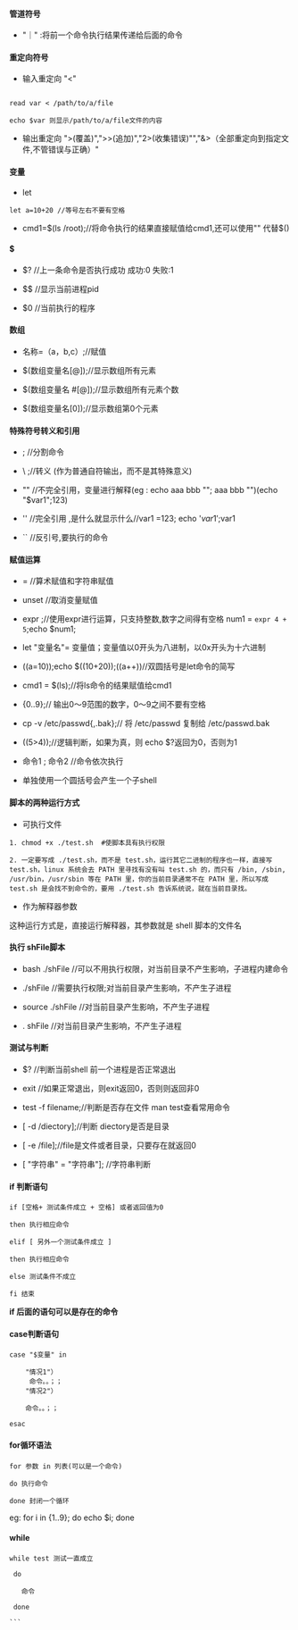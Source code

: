 #### 管道符号

- "｜" :将前一个命令执行结果传递给后面的命令

#### 重定向符号

- 输入重定向 "<"

````

read var < /path/to/a/file

echo $var 则显示/path/to/a/file文件的内容

````

- 输出重定向 ">(覆盖)",">>(追加)","2>(收集错误)"","&>（全部重定向到指定文件,不管错误与正确）"

#### 变量

- let

```
let a=10+20 //等号左右不要有空格

```

- cmd1=$(ls /root);//将命令执行的结果直接赋值给cmd1,还可以使用"" 代替$()

#### $

- $? //上一条命令是否执行成功 成功:0 失败:1

- $$ //显示当前进程pid

- $0 //当前执行的程序

#### 数组

- 名称=（a，b,c）;//赋值

- $(数组变量名[@]);//显示数组所有元素

- $(数组变量名 #[@]);//显示数组所有元素个数

- $(数组变量名[0]);//显示数组第0个元素

#### 特殊符号转义和引用

- ; //分割命令

- \ ;//转义 (作为普通自符输出，而不是其特殊意义)

- "" //不完全引用，变量进行解释(eg : echo aaa bbb \"\"; aaa bbb "")(echo "$var1";123)

- '' //完全引用 ,是什么就显示什么//var1 =123; echo '$var1';$var1

- `` //反引号,要执行的命令

#### 赋值运算

- = //算术赋值和字符串赋值

- unset //取消变量赋值

- expr ;//使用expr进行运算，只支持整数,数字之间得有空格 num1 = `expr 4 + 5`;echo $num1;

- let "变量名"= 变量值；变量值以0开头为八进制，以0x开头为十六进制

- ((a=10));echo $((10+20));((a++))//双圆括号是let命令的简写

- cmd1 = $(ls);//将ls命令的结果赋值给cmd1

- {0..9};// 输出0～9范围的数字，0～9之间不要有空格

- cp -v /etc/passwd{,.bak};// 将 /etc/passwd 复制给 /etc/passwd.bak

- ((5>4));//逻辑判断，如果为真，则 echo $?返回为0，否则为1

- 命令1 ; 命令2 //命令依次执行

- 单独使用一个圆括号会产生一个子shell

#### 脚本的两种运行方式

- 可执行文件

```
1. chmod +x ./test.sh  #使脚本具有执行权限

2. 一定要写成 ./test.sh，而不是 test.sh，运行其它二进制的程序也一样，直接写 test.sh，linux 系统会去 PATH 里寻找有没有叫 test.sh 的，而只有 /bin, /sbin, /usr/bin，/usr/sbin 等在 PATH 里，你的当前目录通常不在 PATH 里，所以写成 test.sh 是会找不到命令的，要用 ./test.sh 告诉系统说，就在当前目录找。

```

- 作为解释器参数

这种运行方式是，直接运行解释器，其参数就是 shell 脚本的文件名

#### 执行 shFile脚本

- bash ./shFile //可以不用执行权限，对当前目录不产生影响，子进程内建命令

- ./shFile //需要执行权限;对当前目录产生影响，不产生子进程

- source ./shFile //对当前目录产生影响，不产生子进程

- . shFile //对当前目录产生影响，不产生子进程

#### 测试与判断

- $? //判断当前shell 前一个进程是否正常退出

- exit //如果正常退出，则exit返回0，否则则返回非0

- test -f filename;//判断是否存在文件 man test查看常用命令

- [ -d /diectory];//判断 diectory是否是目录

- [ -e /file];//file是文件或者目录，只要存在就返回0

- [ "字符串" = "字符串"]; //字符串判断

#### if 判断语句

```
if [空格+ 测试条件成立 + 空格] 或者返回值为0 

then 执行相应命令

elif [ 另外一个测试条件成立 ]

then 执行相应命令

else 测试条件不成立

fi 结束

```

**if 后面的语句可以是存在的命令**

#### case判断语句

```
case "$变量" in
    
    "情况1"）
     命令。。；；
    "情况2"）
    
    命令。。；；
    
esac

```

#### for循环语法

````
for 参数 in 列表(可以是一个命令)

do 执行命令

done 封闭一个循环

````

eg: for i in {1..9}; do echo $i; done

#### while

````
while test 测试一直成立

 do
 
   命令
   
 done
 
```